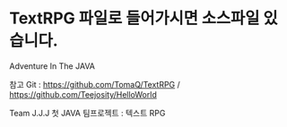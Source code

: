 # TextRPG 파일로 들어가시면 소스파일 있습니다.

Adventure In The JAVA

참고 Git : https://github.com/TomaQ/TextRPG / https://github.com/Teejosity/HelloWorld


Team J.J.J
첫 JAVA 팀프로젝트 : 텍스트 RPG
 
